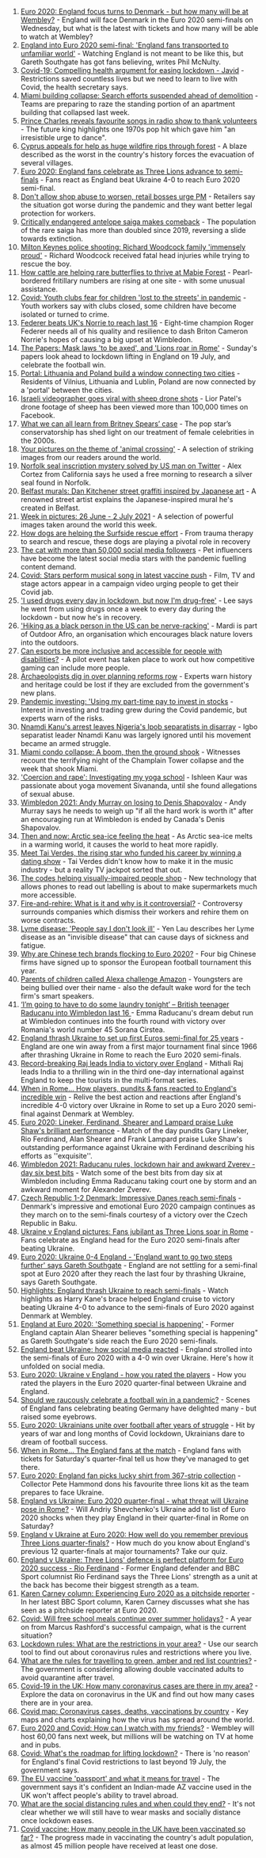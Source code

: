 1. [Euro 2020: England focus turns to Denmark - but how many will be at Wembley?](https://www.bbc.co.uk/sport/football/57707965) - England will face Denmark in the Euro 2020 semi-finals on Wednesday, but what is the latest with tickets and how many will be able to watch at Wembley?
2. [England into Euro 2020 semi-final: 'England fans transported to unfamiliar world'](https://www.bbc.co.uk/sport/football/57709659) - Watching England is not meant to be like this, but Gareth Southgate has got fans believing, writes Phil McNulty.
3. [Covid-19: Compelling health argument for easing lockdown - Javid](https://www.bbc.co.uk/news/uk-57710527) - Restrictions saved countless lives but we need to learn to live with Covid, the health secretary says.
4. [Miami building collapse: Search efforts suspended ahead of demolition](https://www.bbc.co.uk/news/world-us-canada-57710766) - Teams are preparing to raze the standing portion of an apartment building that collapsed last week.
5. [Prince Charles reveals favourite songs in radio show to thank volunteers](https://www.bbc.co.uk/news/uk-57709443) - The future king highlights one 1970s pop hit which gave him "an irresistible urge to dance".
6. [Cyprus appeals for help as huge wildfire rips through forest](https://www.bbc.co.uk/news/world-europe-57710048) - A blaze described as the worst in the country's history forces the evacuation of several villages.
7. [Euro 2020: England fans celebrate as Three Lions advance to semi-finals](https://www.bbc.co.uk/news/uk-57710515) - Fans react as England beat Ukraine 4-0 to reach Euro 2020 semi-final.
8. [Don't allow shop abuse to worsen, retail bosses urge PM](https://www.bbc.co.uk/news/uk-57709588) - Retailers say the situation got worse during the pandemic and they want better legal protection for workers.
9. [Critically endangered antelope saiga makes comeback](https://www.bbc.co.uk/news/science-environment-57688320) - The population of the rare saiga has more than doubled since 2019, reversing a slide towards extinction.
10. [Milton Keynes police shooting: Richard Woodcock family 'immensely proud'](https://www.bbc.co.uk/news/uk-england-beds-bucks-herts-57708451) - Richard Woodcock received fatal head injuries while trying to rescue the boy.
11. [How cattle are helping rare butterflies to thrive at Mabie Forest](https://www.bbc.co.uk/news/uk-scotland-south-scotland-57636202) - Pearl-bordered fritillary numbers are rising at one site - with some unusual assistance.
12. [Covid: Youth clubs fear for children 'lost to the streets' in pandemic](https://www.bbc.co.uk/news/uk-wales-57468462) - Youth workers say with clubs closed, some children have become isolated or turned to crime.
13. [Federer beats UK's Norrie to reach last 16](https://www.bbc.co.uk/sport/tennis/57708228) - Eight-time champion Roger Federer needs all of his quality and resilience to dash Briton Cameron Norrie's hopes of causing a big upset at Wimbledon.
14. [The Papers: Mask laws 'to be axed', and 'Lions roar in Rome'](https://www.bbc.co.uk/news/blogs-the-papers-57710107) - Sunday's papers look ahead to lockdown lifting in England on 19 July, and celebrate the football win.
15. [Portal: Lithuania and Poland build a window connecting two cities](https://www.bbc.co.uk/news/world-europe-57694055) - Residents of Vilnius, Lithuania and Lublin, Poland are now connected by a 'portal' between the cities.
16. [Israeli videographer goes viral with sheep drone shots](https://www.bbc.co.uk/news/world-middle-east-57690125) - Lior Patel's drone footage of sheep has been viewed more than 100,000 times on Facebook.
17. [What we can all learn from Britney Spears’ case](https://www.bbc.co.uk/news/world-us-canada-57698820) - The pop star’s conservatorship has shed light on our treatment of female celebrities in the 2000s.
18. [Your pictures on the theme of 'animal crossing'](https://www.bbc.co.uk/news/in-pictures-57695724) - A selection of striking images from our readers around the world.
19. [Norfolk seal inscription mystery solved by US man on Twitter](https://www.bbc.co.uk/news/uk-england-norfolk-57678500) - Alex Cortez from California says he used a free morning to research a silver seal found in Norfolk.
20. [Belfast murals: Dan Kitchener street graffiti inspired by Japanese art](https://www.bbc.co.uk/news/57663446) - A renowned street artist explains the Japanese-inspired mural he's created in Belfast.
21. [Week in pictures: 26 June - 2 July 2021](https://www.bbc.co.uk/news/in-pictures-57680063) - A selection of powerful images taken around the world this week.
22. [How dogs are helping the Surfside rescue effort](https://www.bbc.co.uk/news/world-us-canada-57703118) - From trauma therapy to search and rescue, these dogs are playing a pivotal role in recovery
23. [The cat with more than 50,000 social media followers](https://www.bbc.co.uk/news/world-asia-57678337) - Pet influencers have become the latest social media stars with the pandemic fuelling content demand.
24. [Covid: Stars perform musical song in latest vaccine push](https://www.bbc.co.uk/news/uk-57702498) - Film, TV and stage actors appear in a campaign video urging people to get their Covid jab.
25. ['I used drugs every day in lockdown, but now I'm drug-free'](https://www.bbc.co.uk/news/uk-57688961) - Lee says he went from using drugs once a week to every day during the lockdown - but now he's in recovery.
26. ['Hiking as a black person in the US can be nerve-racking'](https://www.bbc.co.uk/news/world-us-canada-57686681) - Mardi is part of Outdoor Afro, an organisation which encourages black nature lovers into the outdoors.
27. [Can esports be more inclusive and accessible for people with disabilities?](https://www.bbc.co.uk/news/newsbeat-57696675) - A pilot event has taken place to work out how competitive gaming can include more people.
28. [Archaeologists dig in over planning reforms row](https://www.bbc.co.uk/news/uk-57334928) - Experts warn history and heritage could be lost if they are excluded from the government's new plans.
29. [Pandemic investing: 'Using my part-time pay to invest in stocks](https://www.bbc.co.uk/news/uk-wales-57499560) - Interest in investing and trading grew during the Covid pandemic, but experts warn of the risks.
30. [Nnamdi Kanu's arrest leaves Nigeria's Ipob separatists in disarray](https://www.bbc.co.uk/news/world-africa-57693863) - Igbo separatist leader Nnamdi Kanu was largely ignored until his movement became an armed struggle.
31. [Miami condo collapse: A boom, then the ground shook](https://www.bbc.co.uk/news/world-us-canada-57690165) - Witnesses recount the terrifying night of the Champlain Tower collapse and the week that shook Miami.
32. ['Coercion and rape': Investigating my yoga school](https://www.bbc.co.uk/news/world-asia-india-57400014) - Ishleen Kaur was passionate about yoga movement Sivananda, until she found allegations of sexual abuse.
33. [Wimbledon 2021: Andy Murray on losing to Denis Shapovalov](https://www.bbc.co.uk/sport/tennis/57703444) - Andy Murray says he needs to weigh up "if all the hard work is worth it" after an encouraging run at Wimbledon is ended by Canada's Denis Shapovalov.
34. [Then and now: Arctic sea-ice feeling the heat](https://www.bbc.co.uk/news/science-environment-57650226) - As Arctic sea-ice melts in a warming world, it causes the world to heat more rapidly.
35. [Meet Tai Verdes, the rising star who funded his career by winning a dating show](https://www.bbc.co.uk/news/entertainment-arts-57685161) - Tai Verdes didn't know how to make it in the music industry - but a reality TV jackpot sorted that out.
36. [The codes helping visually-impaired people shop](https://www.bbc.co.uk/news/business-57679943) - New technology that allows phones to read out labelling is about to make supermarkets much more accessible.
37. [Fire-and-rehire: What is it and why is it controversial?](https://www.bbc.co.uk/news/business-57670287) - Controversy surrounds companies which dismiss their workers and rehire them on worse contracts.
38. [Lyme disease: 'People say I don't look ill'](https://www.bbc.co.uk/news/uk-scotland-glasgow-west-57693815) - Yen Lau describes her Lyme disease as an "invisible disease" that can cause days of sickness and fatigue.
39. [Why are Chinese tech brands flocking to Euro 2020?](https://www.bbc.co.uk/news/technology-57697509) - Four big Chinese firms have signed up to sponsor the European football tournament this year.
40. [Parents of children called Alexa challenge Amazon](https://www.bbc.co.uk/news/technology-57680173) - Youngsters are being bullied over their name - also the default wake word for the tech firm's smart speakers.
41. [‘I’m going to have to do some laundry tonight’ – British teenager Raducanu into Wimbledon last 16 ](https://www.bbc.co.uk/sport/tennis/57706687) - Emma Raducanu's dream debut run at Wimbledon continues into the fourth round with victory over Romania's world number 45 Sorana Cirstea.
42. [England thrash Ukraine to set up first Euros semi-final for 25 years](https://www.bbc.co.uk/sport/football/51198691) - England are one win away from a first major tournament final since 1966 after thrashing Ukraine in Rome to reach the Euro 2020 semi-finals.
43. [Record-breaking Raj leads India to victory over England](https://www.bbc.co.uk/sport/cricket/57706551) - Mithali Raj leads India to a thrilling win in the third one-day international against England to keep the tourists in the multi-format series.
44. [When in Rome... How players, pundits & fans reacted to England's incredible win](https://www.bbc.co.uk/sport/av/football/57710626) - Relive the best action and reactions after England's incredible 4-0 victory over Ukraine in Rome to set up a Euro 2020 semi-final against Denmark at Wembley.
45. [Euro 2020: Lineker, Ferdinand, Shearer and Lampard praise Luke Shaw's brilliant performance](https://www.bbc.co.uk/sport/av/football/57710255) - Match of the day pundits Gary Lineker, Rio Ferdinand, Alan Shearer and Frank Lampard praise Luke Shaw's outstanding performance against Ukraine with Ferdinand describing his efforts as ''exquisite''.
46. [Wimbledon 2021: Raducanu rules, lockdown hair and awkward Zverev - day six best bits](https://www.bbc.co.uk/sport/av/tennis/57702884) - Watch some of the best bits from day six at Wimbledon including Emma Raducanu taking court one by storm and an awkward moment for Alexander Zverev.
47. [Czech Republic 1-2 Denmark: Impressive Danes reach semi-finals](https://www.bbc.co.uk/sport/football/51198684) - Denmark's impressive and emotional Euro 2020 campaign continues as they march on to the semi-finals courtesy of a victory over the Czech Republic in Baku.
48. [Ukraine v England pictures: Fans jubilant as Three Lions soar in Rome](https://www.bbc.co.uk/news/uk-57707677) - Fans celebrate as England head for the Euro 2020 semi-finals after beating Ukraine.
49. [Euro 2020: Ukraine 0-4 England - 'England want to go two steps further' says Gareth Southgate](https://www.bbc.co.uk/sport/football/57707754) - England are not settling for a semi-final spot at Euro 2020 after they reach the last four by thrashing Ukraine, says Gareth Southgate.
50. [Highlights: England thrash Ukraine to reach semi-finals](https://www.bbc.co.uk/sport/av/football/57709899) - Watch highlights as Harry Kane's brace helped England cruise to victory beating Ukraine 4-0 to advance to the semi-finals of Euro 2020 against Denmark at Wembley.
51. [England at Euro 2020: 'Something special is happening'](https://www.bbc.co.uk/sport/football/57710205) - Former England captain Alan Shearer believes "something special is happening" as Gareth Southgate's side reach the Euro 2020 semi-finals.
52. [England beat Ukraine: how social media reacted](https://www.bbc.co.uk/sport/football/57709903) - England strolled into the semi-finals of Euro 2020 with a 4-0 win over Ukraine. Here's how it unfolded on social media.
53. [Euro 2020: Ukraine v England - how you rated the players](https://www.bbc.co.uk/sport/football/51199153) - How you rated the players in the Euro 2020 quarter-final between Ukraine and England.
54. [Should we raucously celebrate a football win in a pandemic?](https://www.bbc.co.uk/news/uk-57664286) - Scenes of England fans celebrating beating Germany have delighted many - but raised some eyebrows.
55. [Euro 2020: Ukrainians unite over football after years of struggle](https://www.bbc.co.uk/news/world-europe-57677177) - Hit by years of war and long months of Covid lockdown, Ukrainians dare to dream of football success.
56. [When in Rome... The England fans at the match](https://www.bbc.co.uk/news/uk-57652630) - England fans with tickets for Saturday's quarter-final tell us how they've managed to get there.
57. [Euro 2020: England fan picks lucky shirt from 367-strip collection](https://www.bbc.co.uk/news/uk-england-lincolnshire-57698126) - Collector Pete Hammond dons his favourite three lions kit as the team prepares to face Ukraine.
58. [England vs Ukraine: Euro 2020 quarter-final - what threat will Ukraine pose in Rome?](https://www.bbc.co.uk/sport/football/57659833) - Will Andriy Shevchenko's Ukraine add to list of Euro 2020 shocks when they play England in their quarter-final in Rome on Saturday?
59. [England v Ukraine at Euro 2020: How well do you remember previous Three Lions quarter-finals?](https://www.bbc.co.uk/sport/football/57667397) - How much do you know about England's previous 12 quarter-finals at major tournaments? Take our quiz.
60. [England v Ukraine: Three Lions' defence is perfect platform for Euro 2020 success - Rio Ferdinand](https://www.bbc.co.uk/sport/football/57684225) - Former England defender and BBC Sport columnist Rio Ferdinand says the Three Lions' strength as a unit at the back has become their biggest strength as a team.
61. [Karen Carney column: Experiencing Euro 2020 as a pitchside reporter](https://www.bbc.co.uk/sport/football/57660625) - In her latest BBC Sport column, Karen Carney discusses what she has seen as a pitchside reporter at Euro 2020.
62. [Covid: Will free school meals continue over summer holidays?](https://www.bbc.co.uk/news/explainers-53053337) - A year on from Marcus Rashford's successful campaign, what is the current situation?
63. [Lockdown rules: What are the restrictions in your area?](https://www.bbc.co.uk/news/uk-54373904) - Use our search tool to find out about coronavirus rules and restrictions where you live.
64. [What are the rules for travelling to green, amber and red list countries?](https://www.bbc.co.uk/news/explainers-52544307) - The government is considering allowing double vaccinated adults to avoid quarantine after travel.
65. [Covid-19 in the UK: How many coronavirus cases are there in my area?](https://www.bbc.co.uk/news/uk-51768274) - Explore the data on coronavirus in the UK and find out how many cases there are in your area.
66. [Covid map: Coronavirus cases, deaths, vaccinations by country](https://www.bbc.co.uk/news/world-51235105) - Key maps and charts explaining how the virus has spread around the world.
67. [Euro 2020 and Covid: How can I watch with my friends?](https://www.bbc.co.uk/news/uk-57386719) - Wembley will host 60,00 fans next week, but millions will be watching on TV at home and in pubs.
68. [Covid: What's the roadmap for lifting lockdown?](https://www.bbc.co.uk/news/explainers-52530518) - There is 'no reason' for England's final Covid restrictions to last beyond 19 July, the government says.
69. [The EU vaccine 'passport' and what it means for travel](https://www.bbc.co.uk/news/explainers-57665765) - The government says it's confident an Indian-made AZ vaccine used in the UK won't affect people's ability to travel abroad.
70. [What are the social distancing rules and when could they end?](https://www.bbc.co.uk/news/uk-51506729) - It's not clear whether we will still have to wear masks and socially distance once lockdown eases.
71. [Covid vaccine: How many people in the UK have been vaccinated so far?](https://www.bbc.co.uk/news/health-55274833) - The progress made in vaccinating the country's adult population, as almost 45 million people have received at least one dose.
